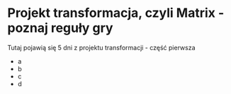 # Projekt transformacja, czyli Matrix - poznaj reguły gry

Tutaj pojawią się 5 dni z projektu transformacji - część pierwsza
- a
- b
- c
- d

